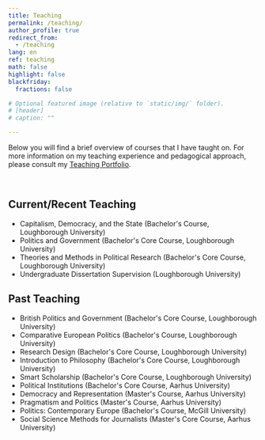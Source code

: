 ```yaml
---
title: Teaching
permalink: /teaching/
author_profile: true
redirect_from:
  - /teaching
lang: en
ref: teaching
math: false
highlight: false
blackfriday:
  fractions: false

# Optional featured image (relative to `static/img/` folder).
# [header]
# caption: ""

---
```


Below you will find a brief overview of courses that I have taught on. For more information on my teaching experience and pedagogical approach, please consult my [Teaching Portfolio](https://anthonykevins.github.io/files/Teaching_Portfolio.pdf).

&nbsp;

<div class="teaching-section">

<h2>Current/Recent Teaching</h2>

<ul>
  <li>Capitalism, Democracy, and the State (Bachelor's Course, Loughborough University)</li>
  <li>Politics and Government (Bachelor's Core Course, Loughborough University)</li>
  <li>Theories and Methods in Political Research (Bachelor's Core Course, Loughborough University)</li>
  <li>Undergraduate Dissertation Supervision (Loughborough University)</li>
</ul>

</div>

<div class="teaching-section">

<h2>Past Teaching</h2>

<ul>
  <li>British Politics and Government (Bachelor's Core Course, Loughborough University)</li>
  <li>Comparative European Politics (Bachelor's Course, Loughborough University)</li>
  <li>Research Design (Bachelor's Core Course, Loughborough University)</li>
  <li>Introduction to Philosophy (Bachelor's Core Course, Loughborough University)</li>
  <li>Smart Scholarship (Bachelor's Core Course, Loughborough University)</li>
  <li>Political Institutions (Bachelor's Core Course, Aarhus University)</li>
  <li>Democracy and Representation (Master's Course, Aarhus University)</li>
  <li>Pragmatism and Politics (Master's Course, Aarhus University)</li>
  <li>Politics: Contemporary Europe (Bachelor's Course, McGill University)</li>
  <li>Social Science Methods for Journalists (Master's Core Course, Aarhus University)</li>
</ul>

</div>